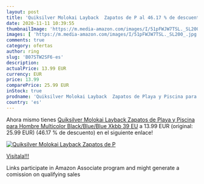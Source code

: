 ```yaml
---
layout: post
title: 'Quiksilver Molokai Layback  Zapatos de P al 46.17 % de descuento'
date: 2020-11-11 10:39:55
thumbnailImage: 'https://m.media-amazon.com/images/I/51pFWJW7TSL._SL200_.jpg'
images: [ 'https://m.media-amazon.com/images/I/51pFWJW7TSL._SL200_.jpg' ]
comments: true
category: ofertas
author: ring
slug: 'B07STW2SF6-es'
description:
actualPrice: 13.99 EUR
currency: EUR
price: 13.99
comparePrice: 25.99 EUR
inStock: true
prodname: 'Quiksilver Molokai Layback  Zapatos de Playa y Piscina para Hombre  Multicolor  Black/Blue/Blue Xkbb   39 EU'
country: 'es'
---
```


Ahora mismo tienes [Quiksilver Molokai Layback  Zapatos de Playa y Piscina para Hombre  Multicolor  Black/Blue/Blue Xkbb   39 EU](https://www.amazon.es/dp/B07STW2SF6/?tag=tolees-21) a 13.99 EUR (original: 25.99 EUR) (46.17 %  de descuento) en el siguiente enlace!

[![Quiksilver Molokai Layback  Zapatos de P](https://m.media-amazon.com/images/I/51pFWJW7TSL._SL200_.jpg)](https://www.amazon.es/dp/B07STW2SF6/?tag=tolees-21)

[Visítala!!!](https://www.amazon.es/dp/B07STW2SF6/?tag=tolees-21)

Links participate in Amazon Associate program and might generate a comission on qualifying sales
